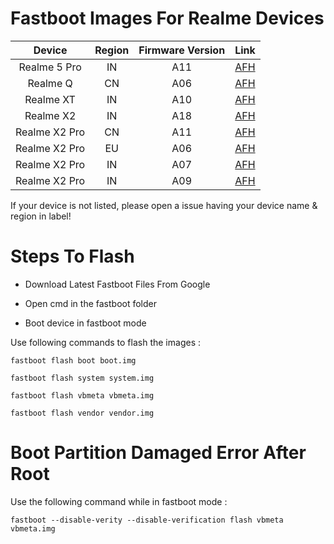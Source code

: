 # Fastboot Images For Realme Devices

| Device | Region | Firmware Version | Link |
| :-: | :-: | :-: | :-: | 
| Realme 5 Pro | IN | A11 | [AFH](https://androidfilehost.com/?fid=4349826312261604056) |
| Realme Q | CN | A06 | [AFH](https://androidfilehost.com/?fid=1899786940962607920) |
| Realme XT | IN | A10 | [AFH](https://androidfilehost.com/?fid=1899786940962606272) |
| Realme X2 | IN | A18 | [AFH](https://androidfilehost.com/?fid=4349826312261728724) |
| Realme X2 Pro | CN | A11 | [AFH](https://androidfilehost.com/?fid=4349826312261628809) |
| Realme X2 Pro | EU | A06 | [AFH](https://androidfilehost.com/?fid=4349826312261642076) |
| Realme X2 Pro | IN | A07 | [AFH](https://androidfilehost.com/?fid=4349826312261679551) |
| Realme X2 Pro | IN | A09 | [AFH](https://www.androidfilehost.com/?fid=4349826312261728685) |

If your device is not listed, please open a issue having your device name & region in label!

# Steps To Flash 
- Download Latest Fastboot Files From Google

- Open cmd in the fastboot folder

- Boot device in fastboot mode

Use following commands to flash the images :
```
fastboot flash boot boot.img

fastboot flash system system.img

fastboot flash vbmeta vbmeta.img

fastboot flash vendor vendor.img
```

# Boot Partition Damaged Error After Root
Use the following command while in fastboot mode :
```
fastboot --disable-verity --disable-verification flash vbmeta vbmeta.img
```
